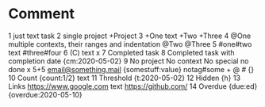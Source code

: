 # Comment
1 just text task
2 single project +Project
3 +One text +Two +Three
	4 @One multiple contexts, their ranges and indentation @Two @Three
5 #one#two text #three#four
6 (C) text
x 7 Completed task
8 Completed task with completion date {cm:2020-05-02}
9 No project No context No special no done x 5+5 email@something.mail {somestuff:value} notag#some + @ # {}
10 Count {count:1/2} text
11 Threshold {t:2020-05-02}
12 Hidden {h}
13 Links https://www.google.com text https://github.com/
14 Overdue {due:ed} {overdue:2020-05-10}